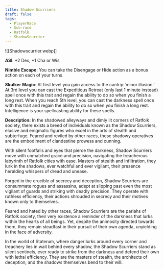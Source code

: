 ```yaml
---
title: Shadow Scurriers
draft: false
tags:
  - PlayerRace
  - Sub-race
  - Ratfolk
  - ShadowScurrier
---
```

![[Shadowscurrier.webp]]


**ASI**: +2 Dex, +1 Cha or Wis

**Nimble** **Escape**: You can take the Disengage or Hide action as a bonus action on each of your turns.

**Skulker** **Magic**: At first level you gain access to the cantrip ‘minor illusion.’ At 3rd level you can cast the Expeditious Retreat (only last 1 minute instead) spell once with this trait and regain the ability to do so when you finish a long rest. When you reach 5th level, you can cast the darkness spell once with this trait and regain the ability to do so when you finish a long rest. Intelligence is your spellcasting ability for these spells.

**Description:**
In the shadowed alleyways and dimly lit corners of Ratfolk society, there exists a breed of individuals known as the Shadow Scurriers, elusive and enigmatic figures who excel in the arts of stealth and subterfuge. Feared and reviled by other races, these shadowy operatives are the embodiment of clandestine prowess and cunning.

With silent footfalls and eyes that pierce the darkness, Shadow Scurriers move with unmatched grace and precision, navigating the treacherous labyrinth of Ratfolk cities with ease. Masters of stealth and infiltration, they lurk in the shadows, ever watchful and ever vigilant, their presence heralding whispers of dread and unease.

Forged in the crucible of secrecy and deception, Shadow Scurriers are consummate rogues and assassins, adept at slipping past even the most vigilant of guards and striking with deadly precision. They operate with ruthless efficiency, their actions shrouded in secrecy and their motives known only to themselves.

Feared and hated by other races, Shadow Scurriers are the pariahs of Ratfolk society, their very existence a reminder of the darkness that lurks within the hearts of all beings. Yet, despite the animosity directed towards them, they remain steadfast in their pursuit of their own agenda, unyielding in the face of adversity.

In the world of Staterum, where danger lurks around every corner and treachery lies in wait behind every shadow, the Shadow Scurriers stand as silent sentinels, ever ready to strike from the darkness and defend their own with lethal efficiency. They are the masters of stealth, the architects of deception, and the shadows themselves bend to their will.
